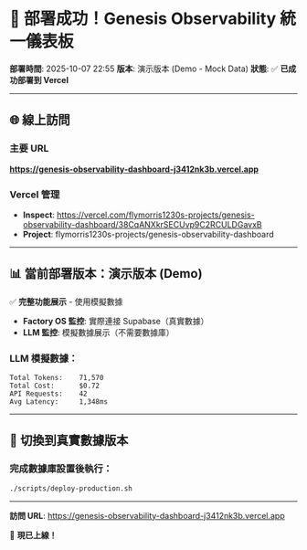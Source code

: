 # 🚀 部署成功！Genesis Observability 統一儀表板

**部署時間**: 2025-10-07 22:55
**版本**: 演示版本 (Demo - Mock Data)
**狀態**: ✅ **已成功部署到 Vercel**

---

## 🌐 線上訪問

### 主要 URL
**https://genesis-observability-dashboard-j3412nk3b.vercel.app**

### Vercel 管理
- **Inspect**: https://vercel.com/flymorris1230s-projects/genesis-observability-dashboard/38CqANXkrSECUvp9C2RCULDGavxB
- **Project**: flymorris1230s-projects/genesis-observability-dashboard

---

## 📊 當前部署版本：演示版本 (Demo)

✅ **完整功能展示** - 使用模擬數據
- **Factory OS 監控**: 實際連接 Supabase（真實數據）
- **LLM 監控**: 模擬數據展示（不需要數據庫）

### LLM 模擬數據：
```
Total Tokens:    71,570
Total Cost:      $0.72
API Requests:    42
Avg Latency:     1,348ms
```

---

## 🔄 切換到真實數據版本

### 完成數據庫設置後執行：
```bash
./scripts/deploy-production.sh
```

---

**訪問 URL**: https://genesis-observability-dashboard-j3412nk3b.vercel.app

🎉 **現已上線！**
